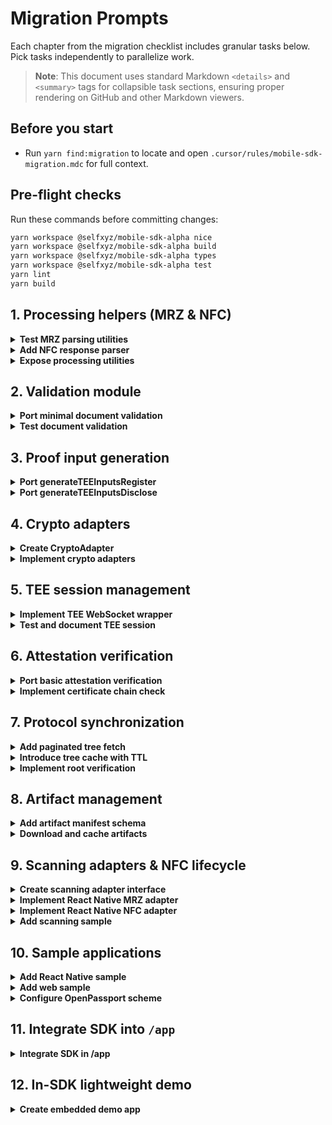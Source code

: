 # Migration Prompts

Each chapter from the migration checklist includes granular tasks below. Pick tasks independently to parallelize work.

> **Note**: This document uses standard Markdown `<details>` and `<summary>` tags for collapsible task sections, ensuring proper rendering on GitHub and other Markdown viewers.

## Before you start

- Run `yarn find:migration` to locate and open `.cursor/rules/mobile-sdk-migration.mdc` for full context.

## Pre-flight checks

Run these commands before committing changes:

```bash
yarn workspace @selfxyz/mobile-sdk-alpha nice
yarn workspace @selfxyz/mobile-sdk-alpha build
yarn workspace @selfxyz/mobile-sdk-alpha types
yarn workspace @selfxyz/mobile-sdk-alpha test
yarn lint
yarn build
```

## 1. Processing helpers (MRZ & NFC)

<details>
<summary><strong>Test MRZ parsing utilities</strong></summary>

1. In `tests/processing/`, add test cases for `extractMRZInfo` and `formatDateToYYMMDD` covering valid/invalid inputs.
2. Use sample MRZ strings from ICAO specs for fixtures.

</details>

<details>
<summary><strong>Add NFC response parser</strong></summary>

1. Create `src/processing/nfc.ts` exporting a pure function to parse NFC chip responses into DG1/DG2 structures.
2. Write tests in `tests/processing/nfc.test.ts`.
3. Ensure no React Native dependencies.

</details>

<details>
<summary><strong>Expose processing utilities</strong></summary>

1. Update `src/index.ts` to re-export MRZ and NFC helpers.
2. Document them in `README.md` under a "Processing utilities" section.

</details>

## 2. Validation module

<details>
<summary><strong>Port minimal document validation</strong></summary>

1. Create `src/validation/document.ts`.
2. Port `isPassportDataValid` logic without analytics or store calls.
3. Type the function using `PassportData` from `src/types/public.ts`.

</details>

<details>
<summary><strong>Test document validation</strong></summary>

1. Add `tests/validation/document.test.ts` with cases for missing metadata and hash mismatches.
2. Run via `yarn workspace @selfxyz/mobile-sdk-alpha test`.

</details>

## 3. Proof input generation

<details>
<summary><strong>Port generateTEEInputsRegister</strong></summary>

1. Copy logic from `app/src/utils/proving/provingInputs.ts` lines 106-117 into `src/proving/registerInputs.ts`.
2. Replace `useProtocolStore` calls with parameters for `dscTree` and environment.
3. Ensure types align with `PassportData`.

</details>

<details>
<summary><strong>Port generateTEEInputsDisclose</strong></summary>

1. Move disclosure-related logic into `src/proving/discloseInputs.ts`.
2. Accept OFAC trees and other dependencies as function parameters instead of store lookups.
3. Write unit tests for both register and disclose generators with mocked trees.

</details>

## 4. Crypto adapters

<details>
<summary><strong>Create CryptoAdapter</strong></summary>

1. In `src/crypto/`, add `adapter.ts` defining methods for hashing, random bytes, and asymmetric operations.
2. Document required methods (e.g., `digest`, `getRandomValues`, `subtle` operations).
3. Add a constant-time `timingSafeEqual(a, b)` utility and document RNG requirements (cryptographically secure only).
4. Implement environment detection for WebCrypto (detect globalThis.crypto and feature-check subtle/digest/getRandomValues).
5. Provide fallback to react-native-get-random-values or noble-based adapter when WebCrypto unavailable.
6. Ensure all secret comparisons use constant-time comparison instead of ===.

</details>

<details>
<summary><strong>Implement crypto adapters</strong></summary>

1. Add `webcrypto.ts` implementing the interface using `globalThis.crypto`.
2. Add `noble.ts` using `@noble/hashes` and `@noble/curves` where WebCrypto is unavailable.
3. Export a factory that chooses the appropriate adapter at runtime.
4. Provide tests ensuring both adapters yield identical results for sample inputs.
5. In noble adapter: select well-known safe curves (secp256r1/ed25519) and recommended hash algorithms.
6. Ensure sensitive buffers are zeroized after use where possible.
7. Add tests for constant-time comparator and RNG fallback behavior.

</details>

## 5. TEE session management

<details>
<summary><strong>Implement TEE WebSocket wrapper</strong></summary>

1. Add `src/tee/session.ts` exporting `openSession(url, options)`.
2. Accept an `AbortSignal` and timeout; reject if aborted or timed out.
3. Emit progress events via an `EventEmitter` interface.

</details>

<details>
<summary><strong>Test and document TEE session</strong></summary>

1. Write tests using a mocked WebSocket server verifying abort/timeout handling.
2. Update `README.md` with example code showing progress listener usage.

</details>

## 6. Attestation verification

<details>
<summary><strong>Port basic attestation verification</strong></summary>

1. In `src/attestation/verify.ts`, port `checkPCR0Mapping` and `getPublicKey` without logging.
2. Replace on-chain contract calls with parameters or pluggable providers.
3. Provide TypeScript types for attestation documents.
4. Validate attestation timestamps against device clock with configurable skew tolerance.
5. Define trust anchors and key pinning strategy for PCR0/public key mapping.
6. Add optional OCSP/CRL checks with network fallbacks and clear opt-out rationale.

</details>

<details>
<summary><strong>Implement certificate chain check</strong></summary>

1. Port simplified `verifyCertChain` from `attest.ts` ensuring no Node-specific APIs.
2. Add unit tests with mock certificates to cover success and failure paths.

</details>

## 7. Protocol synchronization

<details>
<summary><strong>Add paginated tree fetch</strong></summary>

1. Under `src/client/`, create `treeFetcher.ts` with `fetchTreePaginated(url, pageSize)` returning concatenated pages.
2. Handle pagination tokens from the backend.
3. Include retries for transient network errors.

</details>

<details>
<summary><strong>Introduce tree cache with TTL</strong></summary>

1. In `treeFetcher.ts`, wrap results with an in-memory cache keyed by URL and `pageSize`.
2. Allow TTL configuration through SDK options.
3. Expose `clearExpired()` to purge stale entries.

</details>

<details>
<summary><strong>Implement root verification</strong></summary>

1. After assembling the full tree, compute its root and compare to the server-provided root.
2. Throw descriptive errors on mismatch.
3. Add tests with mock data ensuring verification triggers.

</details>

## 8. Artifact management

<details>
<summary><strong>Add artifact manifest schema</strong></summary>

1. In `src/artifacts/`, create `manifest.ts` defining the JSON schema (name, version, urls, hashes).
2. Implement `verifyManifest(manifest, signature, publisherKey)` that validates schema and signature using a pinned publisher key. Only then validate per-file hashes.
3. Verify manifest signature against pinned public key before any caching or storage access.
4. Enforce CDN/domain allowlist and validate response Content-Length header against expected sizes.
5. Compute and verify streaming hash while downloading to avoid buffering full files in memory.

</details>

<details>
<summary><strong>Download and cache artifacts</strong></summary>

1. Create `downloader.ts` that fetches artifact files from a CDN, verifies integrity, and stores them via a pluggable storage adapter.
2. Support cache lookup before network fetch and provide `clearCache()` helper.
3. Add tests mocking fetch and storage layers.
4. Stream HTTP responses into hash verifier (do not buffer full files).
5. Verify Content-Length matches bytes read to detect truncation.
6. Validate download host against allowed-domains whitelist.
7. Only write to persistent storage after both signature and per-file hash verification succeed.

</details>

## 9. Scanning adapters & NFC lifecycle

<details>
<summary><strong>Create scanning adapter interface</strong></summary>

1. In `src/adapters/`, add `scanner.ts` exporting TypeScript interfaces for `MRZScanner` and `NFCScanner`.
2. Reference React Native camera/NFC packages only through these interfaces.
3. Document usage in `README.md`. Include a "Privacy & PII" subsection: forbid logging MRZ/NFC data, enable on-device processing only, and provide redaction utilities for debug.
4. Never log MRZ strings, NFC APDUs, or chip contents anywhere (including telemetry).
5. Ensure camera frames and NFC/APDU processing occur on-device with analytics disabled for those paths by default.
6. Provide a redact/sanitize helper function for debug builds only.

</details>

<details>
<summary><strong>Implement React Native MRZ adapter</strong></summary>

1. Add `mrz-rn.ts` in `src/adapters/` implementing `MRZScanner` via `react-native-vision-camera`.
2. Expose configuration for permissions, preview, and result handling.
3. Write unit tests under `tests/` mocking camera output.

</details>

<details>
<summary><strong>Implement React Native NFC adapter</strong></summary>

1. Create `nfc-rn.ts` in `src/adapters/` implementing `NFCScanner` with `react-native-nfc-manager`.
2. Provide lifecycle hooks so the app can call `keepScreenOn(true|false)` during sessions.
3. Document app-level setup in `MIGRATION_CHECKLIST.md`.

</details>

<details>
<summary><strong>Add scanning sample</strong></summary>

1. Under `samples/`, add a React Native demo showing MRZ then NFC scanning.
2. Include simple error handling and log output.
3. Reference the sample from `README.md`.

</details>

## 10. Sample applications

<details>
<summary><strong>Add React Native sample</strong></summary>

1. Under `samples/react-native/`, scaffold a bare-bones app using Expo or React Native CLI.
2. Demonstrate MRZ scanning, NFC reading, and registration flow using SDK APIs.
3. Include instructions in a `README.md`.

</details>

<details>
<summary><strong>Add web sample</strong></summary>

1. Under `samples/web/`, set up a Vite/React project showing browser-based MRZ input and proof generation.
2. Document setup and build steps.

</details>

<details>
<summary><strong>Configure OpenPassport scheme</strong></summary>

1. In the React Native sample's iOS project, add URL type `OpenPassport` to `Info.plist`.
2. Document Android intent filters (AndroidManifest.xml). Ensure scheme uniqueness and validate redirect origins to prevent hijacking.
3. Choose a scheme unique to your app (e.g., using reverse-domain or app-identifier prefix).
4. Detect and handle collisions (fallback checks, verify caller package/signature).
5. Verify redirect domains and consider app-claimed links/Android App Links and iOS Universal Links for stronger security.

</details>

## 11. Integrate SDK into `/app`

<details>
<summary><strong>Integrate SDK in /app</strong></summary>

1. Add `@selfxyz/mobile-sdk-alpha` to `app/package.json`.
2. Replace existing MRZ/NFC scanning modules with SDK adapters.
3. Wire app screens to SDK processing and validation helpers.
4. Validate builds and unit tests in the `app` workspace.

</details>

## 12. In-SDK lightweight demo

<details>
<summary><strong>Create embedded demo app</strong></summary>

1. Scaffold `demo/` under the SDK as a minimal React Native project.
2. Use SDK APIs for MRZ → NFC → registration flow.
3. Expose simple theming configuration.
4. Add `demo/README.md` with build/run instructions.
5. Add publishing guardrails: exclude `demo/` from npm and add a CI step to verify the published tarball contents.

</details>
